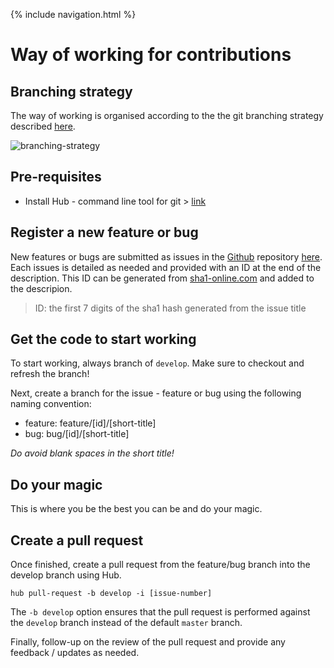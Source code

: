 {% include navigation.html %}

# Way of working for contributions

## Branching strategy

The way of working is organised according to the the git branching strategy described [here](https://nvie.com/posts/a-successful-git-branching-model/).

![branching-strategy](https://nvie.com/img/git-model@2x.png)

## Pre-requisites

* Install Hub - command line tool for git > [link](https://github.com/github/hub)

## Register a new feature or bug

New features or bugs are submitted as issues in the [Github](https://github.com/metadew/iesi) repository [here](https://github.com/metadew/iesi/issues). Each issues is detailed as needed and provided with an ID at the end of the description. This ID can be generated from [sha1-online.com](http://www.sha1-online.com/) and added to the descripion.

> ID: the first 7 digits of the sha1 hash generated from the issue title

## Get the code to start working

To start working, always branch of `develop`. Make sure to checkout and refresh the branch!

Next, create a branch for the issue - feature or bug using the following naming convention:
* feature: feature/[id]/[short-title]
* bug: bug/[id]/[short-title]

*Do avoid blank spaces in the short title!*


## Do your magic

This is where you be the best you can be and do your magic.

## Create a pull request

Once finished, create a pull request from the feature/bug branch into the develop branch using Hub.

```
hub pull-request -b develop -i [issue-number]
```

The `-b develop` option ensures that the pull request is performed against the `develop` branch instead of the default `master` branch.

Finally, follow-up on the review of the pull request and provide any feedback / updates as needed.
